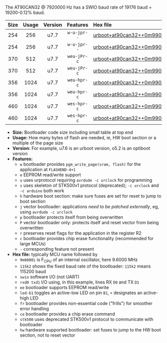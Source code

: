 The AT90CAN32 @ 7920000 Hz has a SWIO baud rate of 19176 baud = 19200-0.12% baud.

|Size|Usage|Version|Features|Hex file|
|:-:|:-:|:-:|:-:|:--|
|254|256|u7.7|`w-u-jpr--`|[urboot+at90can32++0m9900i++++2k4_swio_rxd2_txd3_led+b5.hex](https://raw.githubusercontent.com/stefanrueger/urboot.hex/main/cores/megacore/at90can32/internal_oscillator/fint++0m9900_Hz/br++++2k4_bps/urboot+at90can32++0m9900i++++2k4_swio_rxd2_txd3_led+b5.hex)|
|254|256|u7.7|`w-u-jpr--`|[urboot+at90can32++0m9900i++++2k4_swio_rxe0_txe1_led+b5.hex](https://raw.githubusercontent.com/stefanrueger/urboot.hex/main/cores/megacore/at90can32/internal_oscillator/fint++0m9900_Hz/br++++2k4_bps/urboot+at90can32++0m9900i++++2k4_swio_rxe0_txe1_led+b5.hex)|
|370|512|u7.7|`weu-jPr-c`|[urboot+at90can32++0m9900i++++2k4_swio_rxd2_txd3_ee_led+b5_fr_ce.hex](https://raw.githubusercontent.com/stefanrueger/urboot.hex/main/cores/megacore/at90can32/internal_oscillator/fint++0m9900_Hz/br++++2k4_bps/urboot+at90can32++0m9900i++++2k4_swio_rxd2_txd3_ee_led+b5_fr_ce.hex)|
|370|512|u7.7|`weu-jPr-c`|[urboot+at90can32++0m9900i++++2k4_swio_rxe0_txe1_ee_led+b5_fr_ce.hex](https://raw.githubusercontent.com/stefanrueger/urboot.hex/main/cores/megacore/at90can32/internal_oscillator/fint++0m9900_Hz/br++++2k4_bps/urboot+at90can32++0m9900i++++2k4_swio_rxe0_txe1_ee_led+b5_fr_ce.hex)|
|356|1024|u7.7|`weu-hpr-c`|[urboot+at90can32++0m9900i++++2k4_swio_rxd2_txd3_ee_led+b5_fr_ce_hw.hex](https://raw.githubusercontent.com/stefanrueger/urboot.hex/main/cores/megacore/at90can32/internal_oscillator/fint++0m9900_Hz/br++++2k4_bps/urboot+at90can32++0m9900i++++2k4_swio_rxd2_txd3_ee_led+b5_fr_ce_hw.hex)|
|356|1024|u7.7|`weu-hpr-c`|[urboot+at90can32++0m9900i++++2k4_swio_rxe0_txe1_ee_led+b5_fr_ce_hw.hex](https://raw.githubusercontent.com/stefanrueger/urboot.hex/main/cores/megacore/at90can32/internal_oscillator/fint++0m9900_Hz/br++++2k4_bps/urboot+at90can32++0m9900i++++2k4_swio_rxe0_txe1_ee_led+b5_fr_ce_hw.hex)|
|460|1024|u7.7|`wes-hpr-c`|[urboot+at90can32++0m9900i++++2k4_swio_rxd2_txd3_ee_led+b5_fr_ce_stk500_hw.hex](https://raw.githubusercontent.com/stefanrueger/urboot.hex/main/cores/megacore/at90can32/internal_oscillator/fint++0m9900_Hz/br++++2k4_bps/urboot+at90can32++0m9900i++++2k4_swio_rxd2_txd3_ee_led+b5_fr_ce_stk500_hw.hex)|
|460|1024|u7.7|`wes-hpr-c`|[urboot+at90can32++0m9900i++++2k4_swio_rxe0_txe1_ee_led+b5_fr_ce_stk500_hw.hex](https://raw.githubusercontent.com/stefanrueger/urboot.hex/main/cores/megacore/at90can32/internal_oscillator/fint++0m9900_Hz/br++++2k4_bps/urboot+at90can32++0m9900i++++2k4_swio_rxe0_txe1_ee_led+b5_fr_ce_stk500_hw.hex)|

- **Size:** Bootloader code size including small table at top end
- **Usage:** How many bytes of flash are needed, ie, HW boot section or a multiple of the page size
- **Version:** For example, u7.6 is an urboot version, o5.2 is an optiboot version
- **Features:**
  + `w` bootloader provides `pgm_write_page(sram, flash)` for the application at `FLASHEND-4+1`
  + `e` EEPROM read/write support
  + `u` uses urprotocol requiring `avrdude -c urclock` for programming
  + `s` uses skeleton of STK500v1 protocol (deprecated); `-c urclock` and `-c arduino` both work
  + `h` hardware boot section: make sure fuses are set for reset to jump to boot section
  + `j` vector bootloader: applications *need to be patched externally*, eg, using `avrdude -c urclock`
  + `p` bootloader protects itself from being overwritten
  + `P` vector bootloader only: protects itself and reset vector from being overwritten
  + `r` preserves reset flags for the application in the register R2
  + `c` bootloader provides chip erase functionality (recommended for large MCUs)
  + `-` corresponding feature not present
- **Hex file:** typically MCU name followed by
  + `9m6000i` is F<sub>CPU</sub> of an internal oscillator, here 9.6000 MHz
  + `115k2` shows the fixed baud rate of the bootloader: `115k2` means 115200 baud
  + `swio` software I/O (not UART)
  + `rxd0 txd1` I/O using, in this example, lines RX `D0` and TX `D1`
  + `ee` bootloader supports EEPROM read/write
  + `led-b1` toggles an active-low LED on pin `B1`, `+` designates an active-high LED
  + `fr` bootloader provides non-essential code ("frills") for smoother error handling
  + `ce` bootloader provides a chip erase command
  + `stk500` uses deprecated STK500v1 protocol to communicate with bootloader
  + `hw` hardware supported bootloader: set fuses to jump to the HW boot section, not to reset vector
